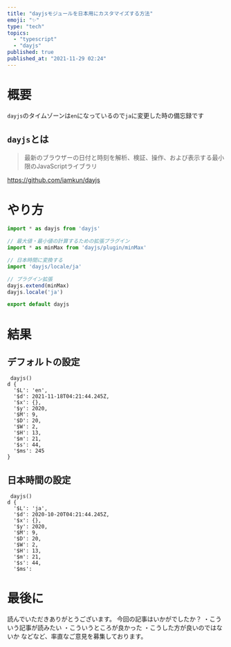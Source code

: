 ```yaml
---
title: "dayjsモジュールを日本用にカスタマイズする方法"
emoji: "✨"
type: "tech"
topics:
  - "typescript"
  - "dayjs"
published: true
published_at: "2021-11-29 02:24"
---
```


# 概要

`dayjs`のタイムゾーンは`en`になっているので`ja`に変更した時の備忘録です

## `dayjs`とは
> 最新のブラウザーの日付と時刻を解析、検証、操作、および表示する最小限のJavaScriptライブラリ

https://github.com/iamkun/dayjs

# やり方

```ts:#src/commons/customs/dayjs.ts
import * as dayjs from 'dayjs'

// 最大値・最小値の計算するための拡張プラグイン
import * as minMax from 'dayjs/plugin/minMax'

// 日本時間に変換する
import 'dayjs/locale/ja'

// プラグイン拡張
dayjs.extend(minMax)
dayjs.locale('ja')

export default dayjs
```

# 結果

## デフォルトの設定
```bash:bash
 dayjs()
d {
  '$L': 'en',
  '$d': 2021-11-18T04:21:44.245Z,
  '$x': {},
  '$y': 2020,
  '$M': 9,
  '$D': 20,
  '$W': 2,
  '$H': 13,
  '$m': 21,
  '$s': 44,
  '$ms': 245
}
```

## 日本時間の設定

```bash:bash
 dayjs()
d {
  '$L': 'ja',
  '$d': 2020-10-20T04:21:44.245Z,
  '$x': {},
  '$y': 2020,
  '$M': 9,
  '$D': 20,
  '$W': 2,
  '$H': 13,
  '$m': 21,
  '$s': 44,
  '$ms':
```

# 最後に

読んでいただきありがとうございます。
今回の記事はいかがでしたか？
・こういう記事が読みたい
・こういうところが良かった
・こうした方が良いのではないか
などなど、率直なご意見を募集しております。